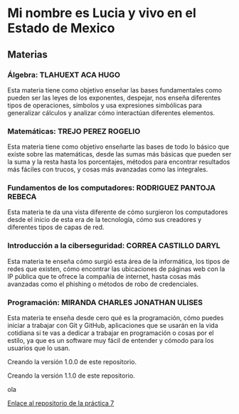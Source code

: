 # Mi nombre es Lucia y vivo en el Estado de Mexico

## Materias

### Álgebra: TLAHUEXT ACA HUGO

Esta materia tiene como objetivo enseñar las bases fundamentales como pueden ser las leyes de los exponentes, despejar, nos enseña diferentes tipos de operaciones, símbolos y usa expresiones simbólicas para generalizar cálculos y analizar cómo interactúan diferentes elementos.

### Matemáticas: TREJO PEREZ ROGELIO

Esta materia tiene como objetivo enseñarte las bases de todo lo básico que existe sobre las matemáticas, desde las sumas más básicas que pueden ser la suma y la resta hasta los porcentajes, métodos para encontrar resultados más fáciles con trucos, y cosas más avanzadas como las integrales.

### Fundamentos de los computadores: RODRIGUEZ PANTOJA REBECA

Esta materia te da una vista diferente de cómo surgieron los computadores desde el inicio de esta era de la tecnología, cómo sus creadores y diferentes tipos de capas de red.

### Introducción a la ciberseguridad: CORREA CASTILLO DARYL

Esta materia te enseña cómo surgió esta área de la informática, los tipos de redes que existen, cómo encontrar las ubicaciones de páginas web con la IP pública que te ofrece la compañía de internet, hasta cosas más avanzadas como el phishing o métodos de robo de credenciales.

### Programación: MIRANDA CHARLES JONATHAN ULISES

Esta materia te enseña desde cero qué es la programación, cómo puedes iniciar a trabajar con Git y GitHub, aplicaciones que se usarán en la vida cotidiana si te vas a dedicar a trabajar en programación o cosas por el estilo, ya que es un software muy fácil de entender y cómodo para los usuarios que lo usan.

Creando la versión 1.0.0 de este repositorio.

Creando la versión 1.1.0 de este repositorio.

ola

[Enlace al repositorio de la práctica 7](https://github.com/LuciaNaygit/Practica6)
